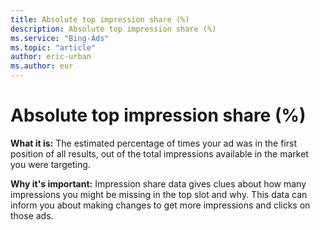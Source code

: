 ```yaml
---
title: Absolute top impression share (%)
description: Absolute top impression share (%)
ms.service: "Bing-Ads"
ms.topic: "article"
author: eric-urban
ms.author: eur
---
```


# Absolute top impression share (%)

**What it is:** The estimated percentage of times your ad was in the first position of all results, out of the total impressions available in the market you were targeting.

**Why it's important:** Impression share data gives clues about how many impressions you might be missing in the top slot and why. This data can inform you about making changes to get more impressions and clicks on those ads.


